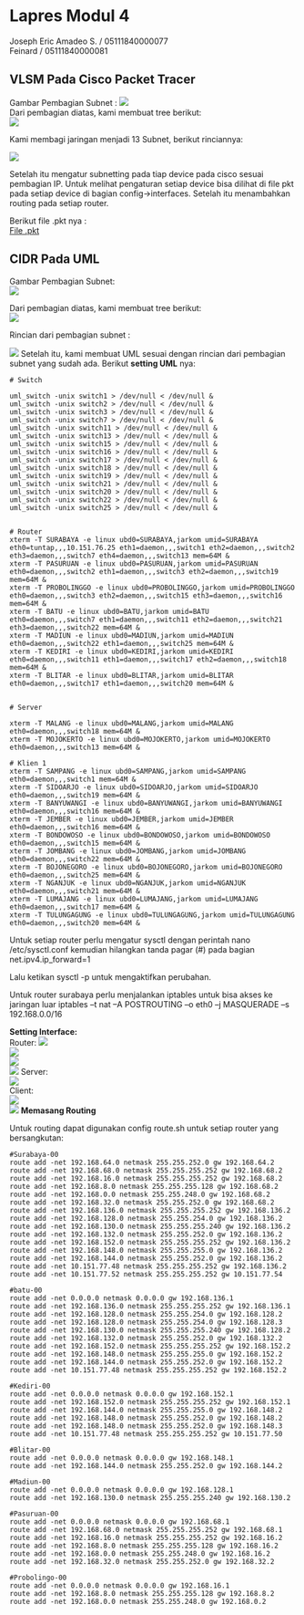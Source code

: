 # Lapres Modul 4

Joseph Eric Amadeo S. / 05111840000077   
Feinard / 05111840000081

## VLSM Pada Cisco Packet Tracer

Gambar Pembagian Subnet  :
**![](https://lh4.googleusercontent.com/acdavSd2G7ZPeRaLu3TTnLu7atRTXcdwMEjvWkQLWKnO51O1ymamACNN34bU8YQWlhe2vrLgGH2aIB-DSbWIMu7dpWJGuLRTWfOW878Bx31riUmbM_VvegfLoU4JKOzP5cEad8OX)**  
Dari pembagian diatas, kami membuat tree berikut:   
**![](https://lh5.googleusercontent.com/tL3XKCdwFWADlFKhXOxPm6pKCAk7cjU0y0Y9Btt8rG6ZjO7dx2E55UzQxMScCfZASIyjMWJ2fKYtymeMrSojsSA1ScxYGukXPZjSKi55UDk05GyFYzeliqnZC6lFub9ZRG6u_msL)**  
 
Kami membagi jaringan menjadi 13 Subnet, berikut rinciannya:   

**![](https://lh6.googleusercontent.com/bbyoc84EmgFeaqVRSGb3o74t1nvXEkpZ9K-S-mbMsxWz_HM5AgPQYpxB5AVwKI0Ukmlv9cq4vnXl7VzsA-yqvDsB_EITZNYwBQ_-lTpYRp-kXn1Has0Iec4MwTZE0ZX_pdp5Jyks)**  

Setelah itu mengatur subnetting pada tiap device pada cisco sesuai pembagian IP. Untuk melihat pengaturan setiap device bisa dilihat di file pkt pada setiap device di bagian config->interfaces. Setelah itu menambahkan routing pada setiap router.  


Berikut file .pkt nya :  
[File .pkt](https://github.com/josepheric/Lapres_Jarkom_Modul4_C05/blob/main/files/Cisco%20VLSM.pkt)





## CIDR Pada UML
Gambar Pembagian Subnet:  
**![](https://lh6.googleusercontent.com/DuX5of8zOjSiKef6gAwUu1EtXjxKSyIo0w4T_IO294SW2BVNHwOSKyby3ywl9XVFVcAOh_nmFu7zCeITemUdAUmNlmGIZonZaGQSEzwsAfwkgdXWYAsmQwgLZVI_hyTdm7Zg3Z7e)**


Dari pembagian diatas, kami membuat tree berikut:   
**![](https://lh5.googleusercontent.com/8Xlrz-12jSMdS1DSt3pVw-q9XQ-ispgMeuXvUQ3h17Ki3o0uOIZPpTHGBBnYqPB9qocvEz-3aKhtCRH1DncQhIpNIpZbqkyp7xzgCiqkbgKXCMfwLNq9HfuWXKc3YhHXBCvKcrVY)**   



Rincian dari pembagian subnet :  

**![](https://lh6.googleusercontent.com/lrqP4l7Y4N7bhCwIvJ4hwEq-eH1phU7tCYQjNT2CCCJaCDLFtJoZtP2grUg0-K8Q1D3KyeU4zMTOMY5fJCSeYnE24b99MrziRPzPtDkwbToo4vw8QZx50t4rPST8IhWqN8iZOfK0)**
Setelah itu, kami membuat UML sesuai dengan rincian dari pembagian subnet yang sudah ada. Berikut **setting UML** nya:  
```
# Switch

uml_switch -unix switch1 > /dev/null < /dev/null & 
uml_switch -unix switch2 > /dev/null < /dev/null & 
uml_switch -unix switch3 > /dev/null < /dev/null & 
uml_switch -unix switch7 > /dev/null < /dev/null & 
uml_switch -unix switch11 > /dev/null < /dev/null & 
uml_switch -unix switch13 > /dev/null < /dev/null & 
uml_switch -unix switch15 > /dev/null < /dev/null & 
uml_switch -unix switch16 > /dev/null < /dev/null & 
uml_switch -unix switch17 > /dev/null < /dev/null & 
uml_switch -unix switch18 > /dev/null < /dev/null & 
uml_switch -unix switch19 > /dev/null < /dev/null & 
uml_switch -unix switch21 > /dev/null < /dev/null & 
uml_switch -unix switch20 > /dev/null < /dev/null & 
uml_switch -unix switch22 > /dev/null < /dev/null & 
uml_switch -unix switch25 > /dev/null < /dev/null & 


# Router
xterm -T SURABAYA -e linux ubd0=SURABAYA,jarkom umid=SURABAYA eth0=tuntap,,,10.151.76.25 eth1=daemon,,,switch1 eth2=daemon,,,switch2 eth3=daemon,,,switch7 eth4=daemon,,,switch13 mem=64M &
xterm -T PASURUAN -e linux ubd0=PASURUAN,jarkom umid=PASURUAN eth0=daemon,,,switch2 eth1=daemon,,,switch3 eth2=daemon,,,switch19 mem=64M &
xterm -T PROBOLINGGO -e linux ubd0=PROBOLINGGO,jarkom umid=PROBOLINGGO eth0=daemon,,,switch3 eth2=daemon,,,switch15 eth3=daemon,,,switch16 mem=64M &
xterm -T BATU -e linux ubd0=BATU,jarkom umid=BATU eth0=daemon,,,switch7 eth1=daemon,,,switch11 eth2=daemon,,,switch21 eth3=daemon,,,switch22 mem=64M &
xterm -T MADIUN -e linux ubd0=MADIUN,jarkom umid=MADIUN eth0=daemon,,,switch22 eth1=daemon,,,switch25 mem=64M &
xterm -T KEDIRI -e linux ubd0=KEDIRI,jarkom umid=KEDIRI eth0=daemon,,,switch11 eth1=daemon,,,switch17 eth2=daemon,,,switch18 mem=64M &
xterm -T BLITAR -e linux ubd0=BLITAR,jarkom umid=BLITAR eth0=daemon,,,switch17 eth1=daemon,,,switch20 mem=64M &


# Server

xterm -T MALANG -e linux ubd0=MALANG,jarkom umid=MALANG eth0=daemon,,,switch18 mem=64M &
xterm -T MOJOKERTO -e linux ubd0=MOJOKERTO,jarkom umid=MOJOKERTO eth0=daemon,,,switch13 mem=64M &

# Klien 1
xterm -T SAMPANG -e linux ubd0=SAMPANG,jarkom umid=SAMPANG eth0=daemon,,,switch1 mem=64M &
xterm -T SIDOARJO -e linux ubd0=SIDOARJO,jarkom umid=SIDOARJO eth0=daemon,,,switch19 mem=64M &
xterm -T BANYUWANGI -e linux ubd0=BANYUWANGI,jarkom umid=BANYUWANGI eth0=daemon,,,switch16 mem=64M &
xterm -T JEMBER -e linux ubd0=JEMBER,jarkom umid=JEMBER eth0=daemon,,,switch16 mem=64M &
xterm -T BONDOWOSO -e linux ubd0=BONDOWOSO,jarkom umid=BONDOWOSO eth0=daemon,,,switch15 mem=64M &
xterm -T JOMBANG -e linux ubd0=JOMBANG,jarkom umid=JOMBANG eth0=daemon,,,switch22 mem=64M &
xterm -T BOJONEGORO -e linux ubd0=BOJONEGORO,jarkom umid=BOJONEGORO eth0=daemon,,,switch25 mem=64M &
xterm -T NGANJUK -e linux ubd0=NGANJUK,jarkom umid=NGANJUK eth0=daemon,,,switch21 mem=64M &
xterm -T LUMAJANG -e linux ubd0=LUMAJANG,jarkom umid=LUMAJANG eth0=daemon,,,switch17 mem=64M &
xterm -T TULUNGAGUNG -e linux ubd0=TULUNGAGUNG,jarkom umid=TULUNGAGUNG eth0=daemon,,,switch20 mem=64M &
```
Untuk setiap router perlu mengatur sysctl dengan perintah nano /etc/sysctl.conf kemudian hilangkan tanda pagar (#) pada bagian net.ipv4.ip_forward=1  

Lalu ketikan sysctl -p untuk mengaktifkan perubahan.  

Untuk router surabaya perlu menjalankan iptables untuk bisa akses ke jaringan luar iptables –t nat –A POSTROUTING –o eth0 –j MASQUERADE –s 192.168.0.0/16  

**Setting Interface:**   
Router:
**![](https://lh3.googleusercontent.com/IdC2aTibzGrxd7-PwZsfBr3xW0_Uh6wjd1eYTlTXf9Is1UENSd6ptjjQ0njFx4nmq6LXjA5c4AdLbA4W3m2rhL7ONUukBWVrBMkLiid1AcuOfZmHbtPIX-K5Pyt3-Txn4RGK4gOw)**  
**![](https://lh4.googleusercontent.com/3aiAYt8RA_w0Hyw19zqsY-RHTc-tWunaY3d3id1uZarKb9Zq9ScloEirGqIxyh3Xf3YNo5lIpHt-_8t_tPTIwtepwm6V3luFMw8WqfYSzBaYA8GBEW_DhBTWAjeAuwhErXGzaRKs)**    
**![](https://lh4.googleusercontent.com/Hmq6PRzqy4Jh_SUXoOgobDTsyJEoSlQKlCKWOVk-vWhLLOjaYQwtWkz75fcLH47P0KwtJmk1j8tel4de1lye1OGCXRGjgJJ6NtPC7Ot6dlHnQqQggjmS9Buw2s3dBPWD07QC-BeN)**  
 **![](https://lh5.googleusercontent.com/rcfQsi3cDKJa0XkfjbB2w_A22V18PS4nQ-75Lnx8o4IAxxEwySvtVIQhBNp1ZKn0CA9fuqt5mzpDfK8Zi_B3WqvrMRSFhInpM0NrgPV6xWgmZlhvG8R9yAz6_HQUQC_uj7gXMCc6)** 
 Server:  
**![](https://lh6.googleusercontent.com/3kuu0mMM0WsCZeWjCULzc_myrLn_qxZTtCsrJ53AGqzO5-8mMPnStkEBf5U4LuaUoZvd-hKaNBPpT0jVqf9c3_FsCcdv7nuzEI2kHpT7-Elzjfc2Euudu9UzmWSYSFNC3dXNrKAz)**  
Client:  
**![](https://lh3.googleusercontent.com/p2cOEDQCNLp3JpLTe6fp1I5pLoFDS0CWQVGHvpUGFq3b9SgysXCTXYm9J6a4X_jLpPZYe-V5r7Q4Up046Hq-Jg3_PZRgfDfPX2NrEkcvIIChIeD6UGdSQzdb0OwaRKVFimyC2Etm)**  
**![](https://lh5.googleusercontent.com/XlCxCF9sYvVZC5IawN_3XtfWISW22cIcP7Eh6qe92J1EgGpj9L8j2s7Vw_aEGjsi5OQl7iYDOxt3VlkA7UyLvTyPh8FO-MOt5E7QmTJoLTZe0EFcTKOWAlguNYqJUmpb_Aqu0GYG)** 
**Memasang Routing**


Untuk routing dapat digunakan config route.sh untuk setiap router yang bersangkutan:
```
#Surabaya-00
route add -net 192.168.64.0 netmask 255.255.252.0 gw 192.168.64.2
route add -net 192.168.68.0 netmask 255.255.255.252 gw 192.168.68.2
route add -net 192.168.16.0 netmask 255.255.255.252 gw 192.168.68.2
route add -net 192.168.8.0 netmask 255.255.255.128 gw 192.168.68.2
route add -net 192.168.0.0 netmask 255.255.248.0 gw 192.168.68.2
route add -net 192.168.32.0 netmask 255.255.252.0 gw 192.168.68.2
route add -net 192.168.136.0 netmask 255.255.255.252 gw 192.168.136.2
route add -net 192.168.128.0 netmask 255.255.254.0 gw 192.168.136.2
route add -net 192.168.130.0 netmask 255.255.255.240 gw 192.168.136.2
route add -net 192.168.132.0 netmask 255.255.252.0 gw 192.168.136.2
route add -net 192.168.152.0 netmask 255.255.255.252 gw 192.168.136.2
route add -net 192.168.148.0 netmask 255.255.255.0 gw 192.168.136.2
route add -net 192.168.144.0 netmask 255.255.252.0 gw 192.168.136.2
route add -net 10.151.77.48 netmask 255.255.255.252 gw 192.168.136.2
route add -net 10.151.77.52 netmask 255.255.255.252 gw 10.151.77.54

#batu-00
route add -net 0.0.0.0 netmask 0.0.0.0 gw 192.168.136.1
route add -net 192.168.136.0 netmask 255.255.255.252 gw 192.168.136.1
route add -net 192.168.128.0 netmask 255.255.254.0 gw 192.168.128.2
route add -net 192.168.128.0 netmask 255.255.254.0 gw 192.168.128.3
route add -net 192.168.130.0 netmask 255.255.255.240 gw 192.168.128.2
route add -net 192.168.132.0 netmask 255.255.252.0 gw 192.168.132.2
route add -net 192.168.152.0 netmask 255.255.255.252 gw 192.168.152.2
route add -net 192.168.148.0 netmask 255.255.255.0 gw 192.168.152.2
route add -net 192.168.144.0 netmask 255.255.252.0 gw 192.168.152.2
route add -net 10.151.77.48 netmask 255.255.255.252 gw 192.168.152.2

#Kediri-00
route add -net 0.0.0.0 netmask 0.0.0.0 gw 192.168.152.1
route add -net 192.168.152.0 netmask 255.255.255.252 gw 192.168.152.1
route add -net 192.168.144.0 netmask 255.255.255.0 gw 192.168.148.2
route add -net 192.168.148.0 netmask 255.255.252.0 gw 192.168.148.2
route add -net 192.168.148.0 netmask 255.255.252.0 gw 192.168.148.3
route add -net 10.151.77.48 netmask 255.255.255.252 gw 10.151.77.50

#Blitar-00
route add -net 0.0.0.0 netmask 0.0.0.0 gw 192.168.148.1
route add -net 192.168.144.0 netmask 255.255.252.0 gw 192.168.144.2

#Madiun-00
route add -net 0.0.0.0 netmask 0.0.0.0 gw 192.168.128.1
route add -net 192.168.130.0 netmask 255.255.255.240 gw 192.168.130.2

#Pasuruan-00
route add -net 0.0.0.0 netmask 0.0.0.0 gw 192.168.68.1
route add -net 192.168.68.0 netmask 255.255.255.252 gw 192.168.68.1
route add -net 192.168.16.0 netmask 255.255.255.252 gw 192.168.16.2
route add -net 192.168.8.0 netmask 255.255.255.128 gw 192.168.16.2
route add -net 192.168.0.0 netmask 255.255.248.0 gw 192.168.16.2
route add -net 192.168.32.0 netmask 255.255.252.0 gw 192.168.32.2

#Probolingo-00
route add -net 0.0.0.0 netmask 0.0.0.0 gw 192.168.16.1
route add -net 192.168.8.0 netmask 255.255.255.128 gw 192.168.8.2
route add -net 192.168.0.0 netmask 255.255.248.0 gw 192.168.0.2
```
